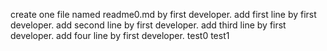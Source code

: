 create one file named readme0.md by first developer.
add first line by first developer.
add second line by first developer.
add third line by first developer.
add four line by first developer.
test0
test1

